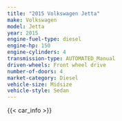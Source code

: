 ```yaml
---
title: "2015 Volkswagen Jetta"
make: Volkswagen
model: Jetta
year: 2015
engine-fuel-type: diesel
engine-hp: 150
engine-cylinders: 4
transmission-type: AUTOMATED_Manual
driven-wheels: Front wheel drive
number-of-doors: 4
market-category: Diesel
vehicle-size: Midsize
vehicle-style: Sedan
---
```


{{< car_info >}}
